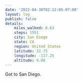 ```yaml
---
date: '2022-04-30T02:12:05-07:00'
layout: log
publish: false
details:
    miles_walked: 0.63
    steps: 1551
    city: San Diego
    state: CA
    region: United States
    latitude: 32.75
    longitude: -117.25
    altitude: 9.08
---
```

Got to San Diego. 
